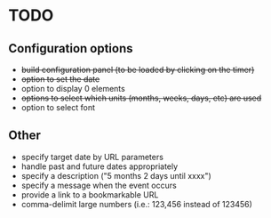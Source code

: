 # TODO

## Configuration options

* ~~build configuration panel (to be loaded by clicking on the timer)~~
* ~~option to set the date~~
* option to display 0 elements
* ~~options to select which units (months, weeks, days, etc) are used~~
* option to select font

## Other

* specify target date by URL parameters
* handle past and future dates appropriately
* specify a description ("5 months 2 days until xxxx")
* specify a message when the event occurs
* provide a link to a bookmarkable URL
* comma-delimit large numbers (i.e.: 123,456 instead of 123456)